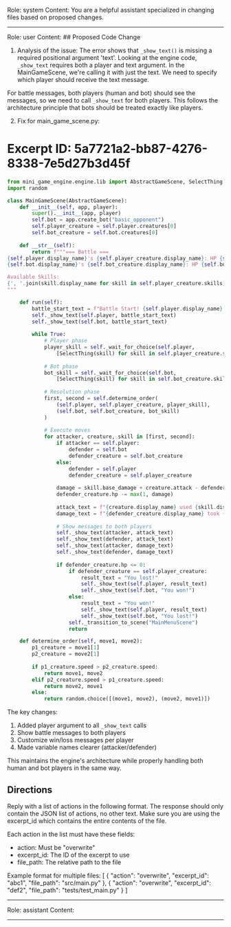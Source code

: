 Role: system
Content: You are a helpful assistant specialized in changing files based on proposed changes.
__________________
Role: user
Content: ## Proposed Code Change
1. Analysis of the issue:
The error shows that `_show_text()` is missing a required positional argument 'text'. Looking at the engine code, `_show_text` requires both a player and text argument. In the MainGameScene, we're calling it with just the text. We need to specify which player should receive the text message.

For battle messages, both players (human and bot) should see the messages, so we need to call `_show_text` for both players. This follows the architecture principle that bots should be treated exactly like players.

2. Fix for main_game_scene.py:

# Excerpt ID: 5a7721a2-bb87-4276-8338-7e5d27b3d45f
```python main_game/scenes/main_game_scene.py
from mini_game_engine.engine.lib import AbstractGameScene, SelectThing
import random

class MainGameScene(AbstractGameScene):
    def __init__(self, app, player):
        super().__init__(app, player)
        self.bot = app.create_bot("basic_opponent")
        self.player_creature = self.player.creatures[0]
        self.bot_creature = self.bot.creatures[0]
        
    def __str__(self):
        return f"""=== Battle ===
{self.player.display_name}'s {self.player_creature.display_name}: HP {self.player_creature.hp}/{self.player_creature.max_hp}
{self.bot.display_name}'s {self.bot_creature.display_name}: HP {self.bot_creature.hp}/{self.bot_creature.max_hp}

Available Skills:
{', '.join(skill.display_name for skill in self.player_creature.skills)}
"""

    def run(self):
        battle_start_text = f"Battle Start! {self.player.display_name} vs {self.bot.display_name}"
        self._show_text(self.player, battle_start_text)
        self._show_text(self.bot, battle_start_text)
        
        while True:
            # Player phase
            player_skill = self._wait_for_choice(self.player, 
                [SelectThing(skill) for skill in self.player_creature.skills]).thing
            
            # Bot phase
            bot_skill = self._wait_for_choice(self.bot,
                [SelectThing(skill) for skill in self.bot_creature.skills]).thing
            
            # Resolution phase
            first, second = self.determine_order(
                (self.player, self.player_creature, player_skill),
                (self.bot, self.bot_creature, bot_skill)
            )
            
            # Execute moves
            for attacker, creature, skill in [first, second]:
                if attacker == self.player:
                    defender = self.bot
                    defender_creature = self.bot_creature
                else:
                    defender = self.player
                    defender_creature = self.player_creature
                    
                damage = skill.base_damage + creature.attack - defender_creature.defense
                defender_creature.hp -= max(1, damage)
                
                attack_text = f"{creature.display_name} used {skill.display_name}!"
                damage_text = f"{defender_creature.display_name} took {damage} damage!"
                
                # Show messages to both players
                self._show_text(attacker, attack_text)
                self._show_text(defender, attack_text)
                self._show_text(attacker, damage_text)
                self._show_text(defender, damage_text)
                
                if defender_creature.hp <= 0:
                    if defender_creature == self.player_creature:
                        result_text = "You lost!"
                        self._show_text(self.player, result_text)
                        self._show_text(self.bot, "You won!")
                    else:
                        result_text = "You won!"
                        self._show_text(self.player, result_text)
                        self._show_text(self.bot, "You lost!")
                    self._transition_to_scene("MainMenuScene")
                    return

    def determine_order(self, move1, move2):
        p1_creature = move1[1]
        p2_creature = move2[1]
        
        if p1_creature.speed > p2_creature.speed:
            return move1, move2
        elif p2_creature.speed > p1_creature.speed:
            return move2, move1
        else:
            return random.choice([(move1, move2), (move2, move1)])
```

The key changes:
1. Added player argument to all `_show_text` calls
2. Show battle messages to both players
3. Customize win/loss messages per player
4. Made variable names clearer (attacker/defender)

This maintains the engine's architecture while properly handling both human and bot players in the same way.

## Directions
Reply with a list of actions in the following format. The response should only contain the JSON list of actions, no other text.
Make sure you are using the excerpt_id which contains the entire contents of the file.

Each action in the list must have these fields:
- action: Must be "overwrite"
- excerpt_id: The ID of the excerpt to use
- file_path: The relative path to the file

Example format for multiple files:
[
    {
        "action": "overwrite",
        "excerpt_id": "abc1",
        "file_path": "src/main.py"
    },
    {
        "action": "overwrite",
        "excerpt_id": "def2",
        "file_path": "tests/test_main.py"
    }
]
__________________
Role: assistant
Content: 
__________________
